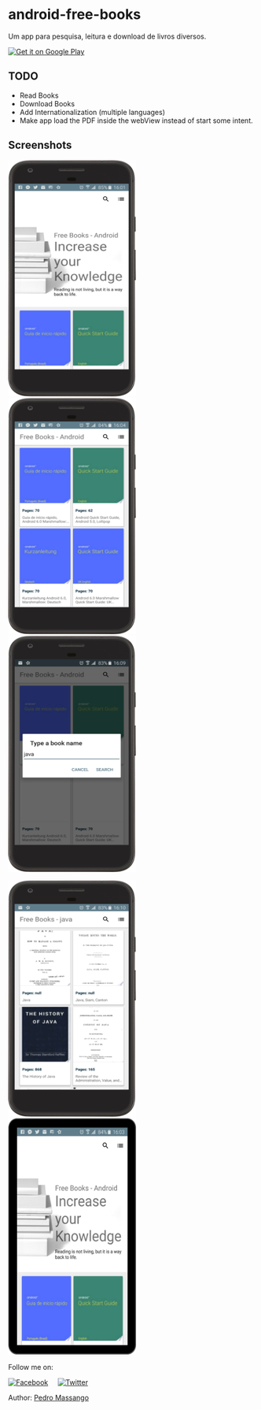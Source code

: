 # android-free-books
Um app para pesquisa, leitura e download de livros diversos.

[<img alt="Get it on Google Play" height="80" src="https://play.google.com/intl/en_us/badges/images/generic/en_badge_web_generic.png">](https://play.google.com/store/apps/details?id=com.pedromassango.freebooks&referrer=github)


## TODO
- Read Books
- Download Books
- Add Internationalization (multiple languages)
- Make app load the PDF  inside the webView instead of start some intent.

## Screenshots

<img src="/screenshots/device1.png" width="260" height="480"> <img src="/screenshots/device2.png" width="260" height="480"> <img src="/screenshots/device3.png" width="260" height="480">

<img src="/screenshots/device4.png" width="260" height="480"> <img src="/screenshots/tablet1.png" width="260" height="480">

Follow me on:

[![Facebook](http://codemybrainsout.com/files/img/fb.png)](https://www.facebook.com/pedromassango.m)&nbsp;&nbsp;&nbsp;&nbsp;&nbsp;[![Twitter](http://codemybrainsout.com/files/img/tw.png)](https://twitter.com/pedro_massango3)

Author: [Pedro Massango](https://github.com/pedromassango)